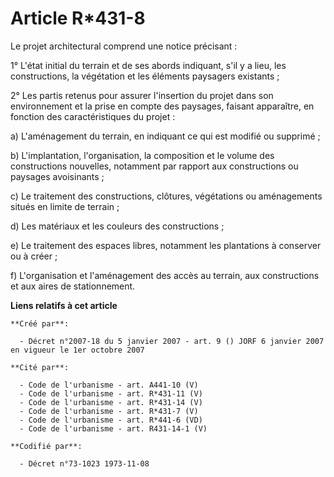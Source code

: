 # Article R*431-8

Le projet architectural comprend une notice précisant :

1° L'état initial du terrain et de ses abords indiquant, s'il y a lieu, les constructions, la végétation et les éléments
paysagers existants ;

2° Les partis retenus pour assurer l'insertion du projet dans son environnement et la prise en compte des paysages, faisant
apparaître, en fonction des caractéristiques du projet :

a) L'aménagement du terrain, en indiquant ce qui est modifié ou supprimé ;

b) L'implantation, l'organisation, la composition et le volume des constructions nouvelles, notamment par rapport aux
constructions ou paysages avoisinants ;

c) Le traitement des constructions, clôtures, végétations ou aménagements situés en limite de terrain ;

d) Les matériaux et les couleurs des constructions ;

e) Le traitement des espaces libres, notamment les plantations à conserver ou à créer ;

f) L'organisation et l'aménagement des accès au terrain, aux constructions et aux aires de stationnement.

**Liens relatifs à cet article**

	**Créé par**:

	  - Décret n°2007-18 du 5 janvier 2007 - art. 9 () JORF 6 janvier 2007 en vigueur le 1er octobre 2007

	**Cité par**:

	  - Code de l'urbanisme - art. A441-10 (V)
	  - Code de l'urbanisme - art. R*431-11 (V)
	  - Code de l'urbanisme - art. R*431-14 (V)
	  - Code de l'urbanisme - art. R*431-7 (V)
	  - Code de l'urbanisme - art. R*441-6 (VD)
	  - Code de l'urbanisme - art. R431-14-1 (V)

	**Codifié par**:

	  - Décret n°73-1023 1973-11-08

